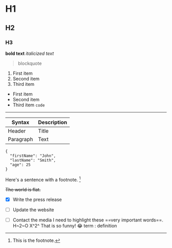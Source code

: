 # H1
## H2
### H3
**bold text**
*italicized text*
> blockquote
1. First item
2. Second item
3. Third item
- First item
- Second item
- Third item
`code`
---
| Syntax | Description |
| ----------- | ----------- |
| Header | Title |
| Paragraph | Text |
```
{
  "firstName": "John",
  "lastName": "Smith",
  "age": 25
}
```
Here's a sentence with a footnote. [^1]

[^1]: This is the footnote.

~~The world is flat.~~
- [x] Write the press release
- [ ] Update the website
- [ ] Contact the media
I need to highlight these ==very important words==.
H~2~O
X^2^
That is so funny! :joy:
term
: definition










